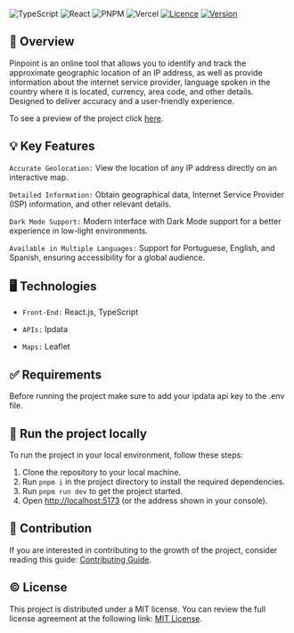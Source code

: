 ![TypeScript](https://img.shields.io/badge/typescript-black.svg?style=for-the-badge&logo=typescript&logoColor=white)
![React](https://img.shields.io/badge/react-black.svg?style=for-the-badge&logo=react&logoColor=white)
![PNPM](https://img.shields.io/badge/pnpm-black.svg?style=for-the-badge&logo=pnpm&logoColor=white)
![Vercel](https://img.shields.io/badge/vercel-black.svg?style=for-the-badge&logo=vercel&logoColor=white)
[![Licence](https://img.shields.io/github/license/liets0n/Pinpoint?style=for-the-badge&color=black)](./LICENSE)
[![Version](https://img.shields.io/badge/Version-2.0.1-green?style=for-the-badge&color=black)]()

## :eyes: Overview

Pinpoint is an online tool that allows you to identify and track the approximate geographic location of an IP address, as well as provide information about the internet service provider, language spoken in the country where it is located, currency, area code, and other details. Designed to deliver accuracy and a user-friendly experience. 

To see a preview of the project click [here](https://raw.githubusercontent.com/liets0n/Pinpoint/main/public/Preview.png).

## :bulb: Key Features
`Accurate Geolocation:` View the location of any IP address directly on an interactive map.

`Detailed Information:` Obtain geographical data, Internet Service Provider (ISP) information, and other relevant details.

`Dark Mode Support:` Modern interface with Dark Mode support for a better experience in low-light environments.

`Available in Multiple Languages:` Support for Portuguese, English, and Spanish, ensuring accessibility for a global audience.

## :desktop_computer: Technologies

- `Front-End:` React.js, TypeScript

- `APIs:` Ipdata

- `Maps:` Leaflet

## :white_check_mark: Requirements
Before running the project make sure to add your ipdata api key to the .env file.

## :flight_departure: Run the project locally

To run the project in your local environment, follow these steps:

1. Clone the repository to your local machine.
2. Run `pnpm i` in the project directory to install the required dependencies.
3. Run `pnpm run dev` to get the project started.
4. Open [http://localhost:5173](http://localhost:5173) (or the address shown in your console).

## :handshake: Contribution

If you are interested in contributing to the growth of the project, consider reading this guide: [Contributing Guide](CONTRIBUTING.md).

## :copyright: License

This project is distributed under a MIT license. You can review the full license agreement at the following link: [MIT License](https://opensource.org/license/mit).
